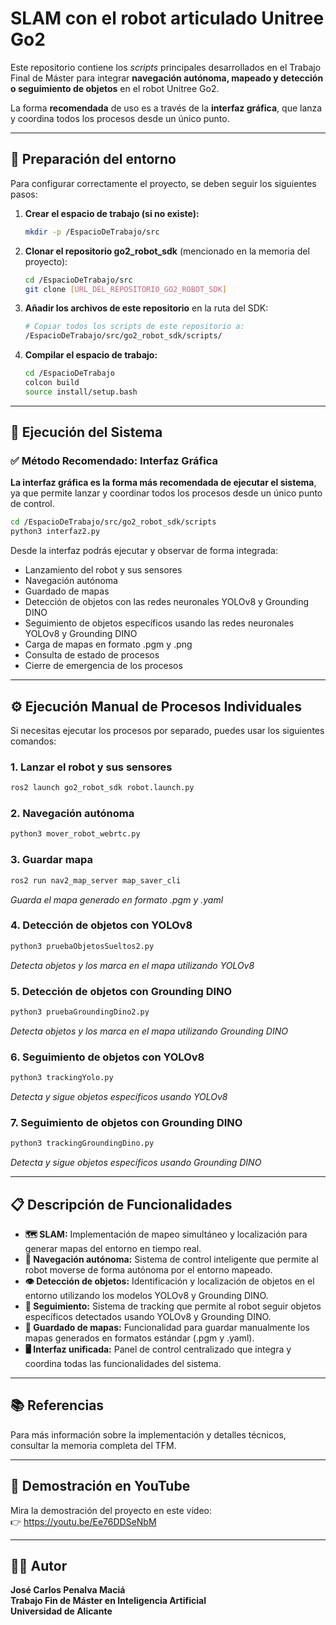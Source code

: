 # SLAM con el robot articulado Unitree Go2

Este repositorio contiene los *scripts* principales desarrollados en el Trabajo Final de Máster para integrar **navegación autónoma, mapeado y detección o seguimiento de objetos** en el robot Unitree Go2.  

La forma **recomendada** de uso es a través de la **interfaz gráfica**, que lanza y coordina todos los procesos desde un único punto.  

---

## 📂 Preparación del entorno

Para configurar correctamente el proyecto, se deben seguir los siguientes pasos:

1. **Crear el espacio de trabajo (si no existe):**  
   ```bash
   mkdir -p /EspacioDeTrabajo/src
   ```

2. **Clonar el repositorio go2_robot_sdk** (mencionado en la memoria del proyecto):
   ```bash
   cd /EspacioDeTrabajo/src
   git clone [URL_DEL_REPOSITORIO_GO2_ROBOT_SDK]
   ```

3. **Añadir los archivos de este repositorio** en la ruta del SDK:
   ```bash
   # Copiar todos los scripts de este repositorio a:
   /EspacioDeTrabajo/src/go2_robot_sdk/scripts/
   ```

4. **Compilar el espacio de trabajo:**
   ```bash
   cd /EspacioDeTrabajo
   colcon build
   source install/setup.bash
   ```

---

## 🚀 Ejecución del Sistema

### ✅ **Método Recomendado: Interfaz Gráfica**

**La interfaz gráfica es la forma más recomendada de ejecutar el sistema**, ya que permite lanzar y coordinar todos los procesos desde un único punto de control.

```bash
cd /EspacioDeTrabajo/src/go2_robot_sdk/scripts
python3 interfaz2.py
```

Desde la interfaz podrás ejecutar y observar de forma integrada:
- Lanzamiento del robot y sus sensores
- Navegación autónoma
- Guardado de mapas
- Detección de objetos con las redes neuronales YOLOv8 y Grounding DINO
- Seguimiento de objetos específicos usando las redes neuronales YOLOv8 y Grounding DINO
- Carga de mapas en formato .pgm y .png
- Consulta de estado de procesos
- Cierre de emergencia de los procesos

---

## ⚙️ Ejecución Manual de Procesos Individuales

Si necesitas ejecutar los procesos por separado, puedes usar los siguientes comandos:

### 1. **Lanzar el robot y sus sensores**
```bash
ros2 launch go2_robot_sdk robot.launch.py
```

### 2. **Navegación autónoma**
```bash
python3 mover_robot_webrtc.py
```

### 3. **Guardar mapa**
```bash
ros2 run nav2_map_server map_saver_cli
```
*Guarda el mapa generado en formato .pgm y .yaml*

### 4. **Detección de objetos con YOLOv8**
```bash
python3 pruebaObjetosSueltos2.py
```
*Detecta objetos y los marca en el mapa utilizando YOLOv8*

### 5. **Detección de objetos con Grounding DINO**
```bash
python3 pruebaGroundingDino2.py
```
*Detecta objetos y los marca en el mapa utilizando Grounding DINO*

### 6. **Seguimiento de objetos con YOLOv8**
```bash
python3 trackingYolo.py
```
*Detecta y sigue objetos específicos usando YOLOv8*

### 7. **Seguimiento de objetos con Grounding DINO**
```bash
python3 trackingGroundingDino.py
```
*Detecta y sigue objetos específicos usando Grounding DINO*

---

## 📋 Descripción de Funcionalidades

- **🗺️ SLAM:** Implementación de mapeo simultáneo y localización para generar mapas del entorno en tiempo real.
- **🤖 Navegación autónoma:** Sistema de control inteligente que permite al robot moverse de forma autónoma por el entorno mapeado.
- **👁️ Detección de objetos:** Identificación y localización de objetos en el entorno utilizando los modelos YOLOv8 y Grounding DINO.
- **🎯 Seguimiento:** Sistema de tracking que permite al robot seguir objetos específicos detectados usando YOLOv8 y Grounding DINO.
- **💾 Guardado de mapas:** Funcionalidad para guardar manualmente los mapas generados en formatos estándar (.pgm y .yaml).
- **🖥️ Interfaz unificada:** Panel de control centralizado que integra y coordina todas las funcionalidades del sistema.

---

## 📚 Referencias

Para más información sobre la implementación y detalles técnicos, consultar la memoria completa del TFM.

---

## 🎥 Demostración en YouTube

Mira la demostración del proyecto en este vídeo:  
👉 https://youtu.be/Ee76DDSeNbM

---

## 👨‍💻 Autor

**José Carlos Penalva Maciá**  
**Trabajo Fin de Máster en Inteligencia Artificial**  
**Universidad de Alicante**
